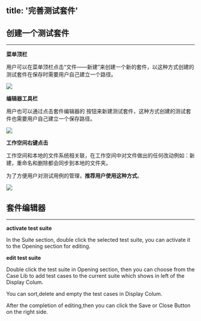 title: '完善测试套件'
---

## 创建一个测试套件
---

**菜单顶栏**

用户可以在菜单顶栏点击“文件——新建”来创建一个新的套件，以这种方式创建的测试套件在保存时需要用户自己建立一个路径。

<img class="large-images" src="/images/guide/suite-01-zh.png">

**编辑器工具栏**

用户也可以通过点击套件编辑器的  <i class="fa fa-file-text-o"></i>  按钮来新建测试套件，这种方式创建的测试套件也需要用户自己建立一个保存路径。

<img class="large-images" src="/images/guide/suite-02-zh.png">

**工作空间右键点击**

工作空间和本地的文件系统相关联，在工作空间中对文件做出的任何改动例如：新建，重命名和删除都会同步到本地的文件夹。

为了方便用户对测试用例的管理，**推荐用户使用这种方式**。

<img class="large-images" src="/images/guide/suite-03-zh.png">

<br>

## 套件编辑器
---

**activate test suite**

In the Suite section, double click the selected test suite, you can activate it to the Opening section for editing.

**edit test suite**

Double click the test suite in Opening section, then you can choose from the Case Lib to add test cases to the current suite which shows in left of the Display Colum.  

You can sort,delete and empty the test cases in Display Colum.  

After the completion of editing,then you can click the Save or Close Button on the right side.